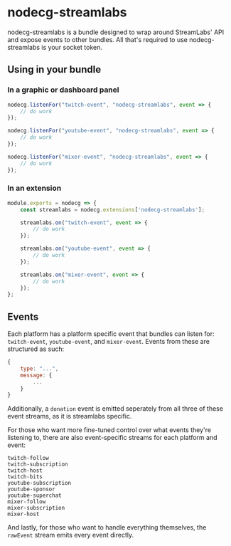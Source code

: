 # nodecg-streamlabs

nodecg-streamlabs is a bundle designed to wrap around StreamLabs' API and expose events to other bundles. All that's required to use nodecg-streamlabs is your socket token.


## Using in your bundle
### In a graphic or dashboard panel
```js
nodecg.listenFor("twitch-event", "nodecg-streamlabs", event => {
    // do work
});

nodecg.listenFor("youtube-event", "nodecg-streamlabs", event => {
    // do work
});

nodecg.listenFor("mixer-event", "nodecg-streamlabs", event => {
    // do work
});
```
### In an extension
```js
module.exports = nodecg => {
    const streamlabs = nodecg.extensions['nodecg-streamlabs'];

    streamlabs.on("twitch-event", event => {
        // do work
    });

    streamlabs.on("youtube-event", event => {
        // do work
    });

    streamlabs.on("mixer-event", event => {
        // do work
    });
};
```

## Events
Each platform has a platform specific event that bundles can listen for: `twitch-event`, `youtube-event`, and `mixer-event`. Events from these are structured as such:
```js
{
    type: "...",
    message: {
        ...
    }
}
```

Additionally, a `donation` event is emitted seperately from all three of these event streams, as it is streamlabs specific.

For those who want more fine-tuned control over what events they're listening to, there are also event-specific streams for each platform and event:
```
twitch-follow
twitch-subscription
twitch-host
twitch-bits
youtube-subscription
youtube-sponsor
youtube-superchat
mixer-follow
mixer-subscription
mixer-host
```

And lastly, for those who want to handle everything themselves, the `rawEvent` stream emits every event directly.